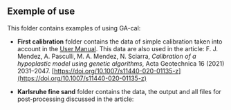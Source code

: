 ## Exemple of use 

This folder contains examples of using GA-cal:
  - **First calibration** folder contains the data of simple calibration taken into account in the [User Manual](https://arxiv.org/abs/2211.13652).
  This data are also used in the article: F. J. Mendez, A. Pasculli, M. A. Mendez, N. Sciarra, *Calibration of a hypoplastic model using genetic algorithms*, Acta Geotechnica 16 (2021) 2031–2047. [https://doi.org/10.1007/s11440-020-01135-z](https://doi.org/10.1007/s11440-020-01135-z) 
  
  - **Karlsruhe fine sand** folder contains the data, the output and all files for post-processing discussed in the article: 
 
  
